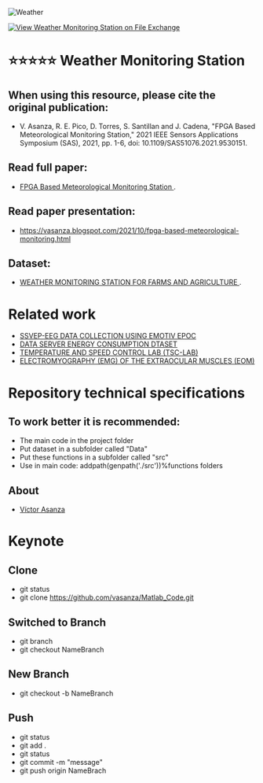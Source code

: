![Weather](https://user-images.githubusercontent.com/12642226/126882902-fed11a73-99d1-41a8-8533-7b5cd16f4c8d.png)

[![View Weather Monitoring Station on File Exchange](https://www.mathworks.com/matlabcentral/images/matlab-file-exchange.svg)](https://www.mathworks.com/matlabcentral/fileexchange/102804-weather-monitoring-station)
# ⭐⭐⭐⭐⭐ Weather Monitoring Station

## When using this resource, please cite the original publication:
- V. Asanza, R. E. Pico, D. Torres, S. Santillan and J. Cadena, "FPGA Based Meteorological Monitoring Station," 2021 IEEE Sensors Applications Symposium (SAS), 2021, pp. 1-6, doi: 10.1109/SAS51076.2021.9530151.

## Read full paper:
- [FPGA Based Meteorological Monitoring Station
](https://ieeexplore.ieee.org/abstract/document/9530151).

## Read paper presentation:
- https://vasanza.blogspot.com/2021/10/fpga-based-meteorological-monitoring.html

## Dataset:
- [WEATHER MONITORING STATION FOR FARMS AND AGRICULTURE
](https://dx.doi.org/10.21227/mdfs-ya42).

# Related work
- [SSVEP-EEG DATA COLLECTION USING EMOTIV EPOC
](https://dx.doi.org/10.21227/0j42-qd38)
- [DATA SERVER ENERGY CONSUMPTION DTASET
](https://dx.doi.org/10.21227/x6jw-m015)
- [TEMPERATURE AND SPEED CONTROL LAB (TSC-LAB)
](https://dx.doi.org/10.21227/8cty-6069)
- [ELECTROMYOGRAPHY (EMG) OF THE EXTRAOCULAR MUSCLES (EOM)
](https://dx.doi.org/10.21227/bhpj-mz94)

# Repository technical specifications
## To work better it is recommended:
- The main code in the project folder
- Put dataset in a subfolder called "Data"
- Put these functions in a subfolder called "src"
- Use in main code: addpath(genpath('./src'))%functions folders

## About
- [Víctor Asanza](https://vasanza.blogspot.com/p/about-me.html)

# Keynote
## Clone
- git status
- git clone https://github.com/vasanza/Matlab_Code.git
## Switched to Branch
- git branch
- git checkout NameBranch
## New Branch
- git checkout -b NameBranch
## Push
- git status
- git add .
- git status
- git commit -m "message"
- git push origin NameBrach
